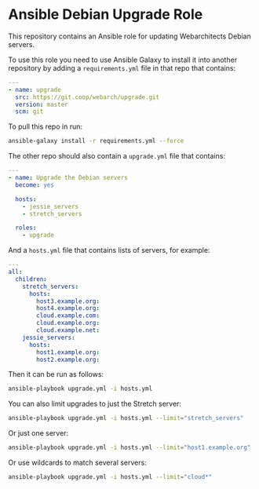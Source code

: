 # Ansible Debian Upgrade Role 

This repository contains an Ansible role for updating Webarchitects Debian servers.

To use this role you need to use Ansible Galaxy to install it into another repository by adding a `requirements.yml` file in that repo that contains:

```yml
---
- name: upgrade
  src: https://git.coop/webarch/upgrade.git
  version: master
  scm: git
```

To pull this repo in run:

```bash
ansible-galaxy install -r requirements.yml --force
```

The other repo should also contain a `upgrade.yml` file that contains:

```yml
---
- name: Upgrade the Debian servers
  become: yes

  hosts:
    - jessie_servers
    - stretch_servers

  roles:
    - upgrade
```

And a `hosts.yml` file that contains lists of servers, for example:

```yml
---
all:
  children:
    stretch_servers:
      hosts:
        host3.example.org:
        host4.example.org:
        cloud.example.com:
        cloud.example.org:
        cloud.example.net:
    jessie_servers:
      hosts:
        host1.example.org:
        host2.example.org:
```

Then it can be run as follows:

```bash
ansible-playbook upgrade.yml -i hosts.yml
```

You can also limit upgrades to just the Stretch server:

```bash
ansible-playbook upgrade.yml -i hosts.yml --limit="stretch_servers"
```

Or just one server:

```bash
ansible-playbook upgrade.yml -i hosts.yml --limit="host1.example.org"
```

Or use wildcards to match several servers:

```bash
ansible-playbook upgrade.yml -i hosts.yml --limit="cloud*"
```



